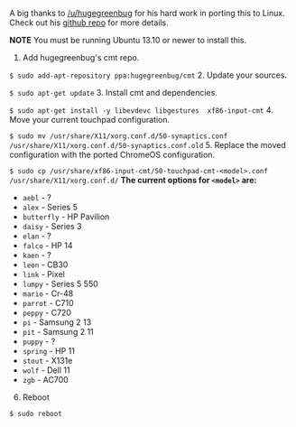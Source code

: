 A big thanks to [/u/hugegreenbug](http://www.reddit.com/u/hugegreenbug) for his hard work in porting this to Linux. Check out his [github repo](https://github.com/hugegreenbug/xf86-input-cmt) for more details.

**NOTE** You must be running Ubuntu 13.10 or newer to install this.

1. Add hugegreenbug's cmt repo.
 
  `$ sudo add-apt-repository ppa:hugegreenbug/cmt`
2. Update your sources.
 
  `$ sudo apt-get update`
3. Install cmt and dependencies.
 
  `$ sudo apt-get install -y libevdevc libgestures  xf86-input-cmt`
4. Move your current touchpad configuration.
 
  `$ sudo mv /usr/share/X11/xorg.conf.d/50-synaptics.conf /usr/share/X11/xorg.conf.d/50-synaptics.conf.old`
5. Replace the moved configuration with the ported ChromeOS configuration.

  `$ sudo cp /usr/share/xf86-input-cmt/50-touchpad-cmt-<model>.conf /usr/share/X11/xorg.conf.d/` 
  **The current options for `<model>` are:**
  * `aebl` - ?
  * `alex` - Series 5
  * `butterfly` - HP Pavilion
  * `daisy` - Series 3
  * `elan` - ?
  * `falco` - HP 14
  * `kaen` - ?
  * `leon` - CB30
  * `link` - Pixel
  * `lumpy` - Series 5 550
  * `mario` - Cr-48
  * `parrot` - C710
  * `peppy` - C720
  * `pi` - Samsung 2 13
  * `pit` - Samsung 2 11
  * `puppy` - ?
  * `spring` - HP 11
  * `stout` - X131e
  * `wolf` - Dell 11
  * `zgb` - AC700
6. Reboot

  `$ sudo reboot`
